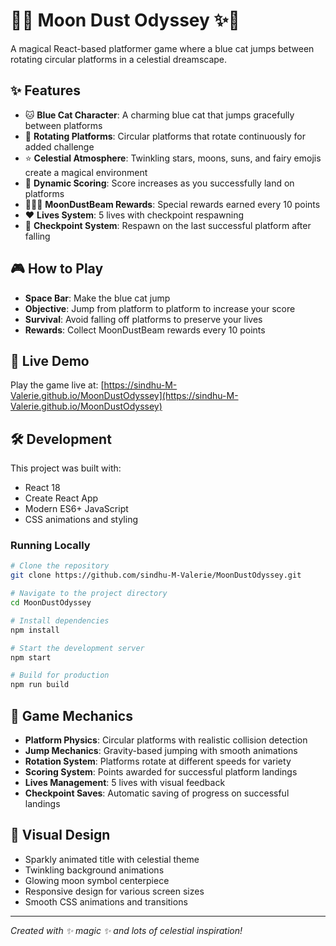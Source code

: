 # 🌙✨ Moon Dust Odyssey ✨🌙

A magical React-based platformer game where a blue cat jumps between rotating circular platforms in a celestial dreamscape.

## ✨ Features

- 🐱 **Blue Cat Character**: A charming blue cat that jumps gracefully between platforms
- 🌙 **Rotating Platforms**: Circular platforms that rotate continuously for added challenge
- ⭐ **Celestial Atmosphere**: Twinkling stars, moons, suns, and fairy emojis create a magical environment
- 🎯 **Dynamic Scoring**: Score increases as you successfully land on platforms
- 🌙✨🧚 **MoonDustBeam Rewards**: Special rewards earned every 10 points
- ❤️ **Lives System**: 5 lives with checkpoint respawning
- 🏁 **Checkpoint System**: Respawn on the last successful platform after falling

## 🎮 How to Play

- **Space Bar**: Make the blue cat jump
- **Objective**: Jump from platform to platform to increase your score
- **Survival**: Avoid falling off platforms to preserve your lives
- **Rewards**: Collect MoonDustBeam rewards every 10 points

## 🚀 Live Demo

Play the game live at: [https://sindhu-M-Valerie.github.io/MoonDustOdyssey](https://sindhu-M-Valerie.github.io/MoonDustOdyssey)

## 🛠️ Development

This project was built with:
- React 18
- Create React App
- Modern ES6+ JavaScript
- CSS animations and styling

### Running Locally

```bash
# Clone the repository
git clone https://github.com/sindhu-M-Valerie/MoonDustOdyssey.git

# Navigate to the project directory
cd MoonDustOdyssey

# Install dependencies
npm install

# Start the development server
npm start

# Build for production
npm run build
```

## 🌟 Game Mechanics

- **Platform Physics**: Circular platforms with realistic collision detection
- **Jump Mechanics**: Gravity-based jumping with smooth animations
- **Rotation System**: Platforms rotate at different speeds for variety
- **Scoring System**: Points awarded for successful platform landings
- **Lives Management**: 5 lives with visual feedback
- **Checkpoint Saves**: Automatic saving of progress on successful landings

## 🎨 Visual Design

- Sparkly animated title with celestial theme
- Twinkling background animations
- Glowing moon symbol centerpiece
- Responsive design for various screen sizes
- Smooth CSS animations and transitions

---

*Created with ✨ magic ✨ and lots of celestial inspiration!*